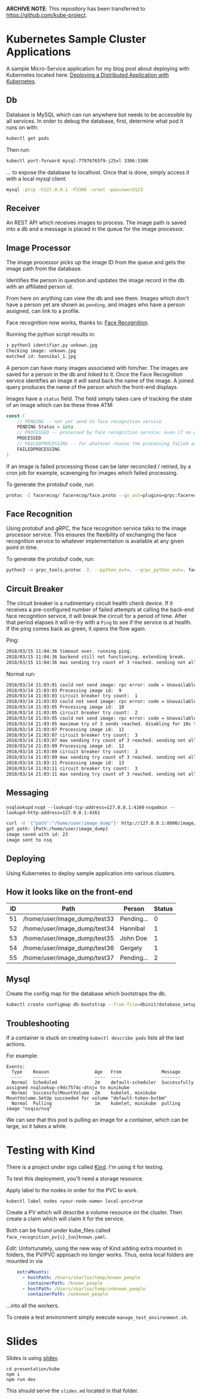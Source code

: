 **ARCHIVE NOTE**: This repository has been transferred to https://github.com/kube-project.

# Kubernetes Sample Cluster Applications

A sample Micro-Service application for my blog post about deploying with Kubernetes located here: [Deploying a Distributed Application with Kubernetes](https://skarlso.github.io/2018/03/15/kubernetes-distributed-application/).

## Db

Database is MySQL which can run anywhere but needs to be accessible by all services. In order to debug the database,
first, determine what pod it runs on with:

```bash
kubectl get pods
```

Then run:

```bash
kubectl port-forward mysql-77976765f9-j25xl 3306:3306
```

... to expose the database to localhost. Once that is done, simply access it with a local mysql client:

```bash
mysql -ptcp -h127.0.0.1 -P3306 -uroot -ppassword123
```

## Receiver

An REST API which receives images to process. The image path is saved into a db and a message is placed in the queue for the image processor.

## Image Processor

The image processor picks up the image ID from the queue and gets the image path from the database.

Identifies the person in question and updates the image record in the db with an affiliated person id.

From here on anything can view the db and see them. Images which don't have a person yet are shown as `pending`, and images who have a person assigned, can link to a profile.

Face recognition now works, thanks to: [Face Recognition](https://github.com/ageitgey/face_recognition).

Running the python script results in:

```bash
❯ python3 identifier.py unkown.jpg
Checking image: unkown.jpg
matched id: hannibal_1.jpg
```

A person can have many images associated with him/her. The images are saved for a person in the db and linked to it.
Once the Face Recognition service identifies an image it will send back the name of the image. A joined query produces the name of the person which the front-end displays.

Images have a `status` field. The field simply takes care of tracking the state of an image which can be these three ATM:

```go
const (
    // PENDING -- not yet send to face recognition service
    PENDING Status = iota
    // PROCESSED -- processed by face recognition service; even if no person was found for the image
    PROCESSED
    // FAILEDPROCESSING -- for whatever reason the processing failed and this image is flagged for a retry
    FAILEDPROCESSING
)
```

If an image is failed processing those can be later reconciled / retried, by a cron job for example, scavenging for images which failed processing.

To generate the protobuf code, run:

```bash
protoc -I facerecog/ facerecog/face.proto --go_out=plugins=grpc:facerecog
```

## Face Recognition

Using protobuf and gRPC, the face recognition service talks to the image processor service. This ensures the flexibility of exchanging the face recognition service to whatever implementation is available at any given point in time.

To generate the protobuf code, run:

```bash
python3 -m grpc_tools.protoc -I. --python_out=. --grpc_python_out=. face.proto
```

## Circuit Breaker

The circuit breaker is a rudimentary circuit health check device. If it receives a pre-configured number of failed attempts at calling the back-end face recognition service, it will break the circuit for a period of time. After that period elapses it will re-try with a `Ping` to see if the service is at health. If the ping comes back as green, it opens the flow again.

Ping:

```bash
2018/03/15 11:04:36 timeout over. running ping.
2018/03/15 11:04:36 backend still not functioning. extending break.
2018/03/15 11:04:36 max sending try count of 3 reached. sending not allowed for 9.999999735s time period.
```

Normal run:

```bash
2018/03/14 21:03:01 could not send image: rpc error: code = Unavailable desc = all SubConns are in TransientFailure, latest connection error: connection error: desc = "transport: Error while dialing dial tcp [::1]:50051: connect: connection refused"
2018/03/14 21:03:03 Processing image id:  9
2018/03/14 21:03:03 circuit breaker try count:  1
2018/03/14 21:03:03 could not send image: rpc error: code = Unavailable desc = all SubConns are in TransientFailure, latest connection error: connection error: desc = "transport: Error while dialing dial tcp [::1]:50051: connect: connection refused"
2018/03/14 21:03:05 Processing image id:  10
2018/03/14 21:03:05 circuit breaker try count:  2
2018/03/14 21:03:05 could not send image: rpc error: code = Unavailable desc = all SubConns are in TransientFailure, latest connection error: connection error: desc = "transport: Error while dialing dial tcp [::1]:50051: connect: connection refused"
2018/03/14 21:03:05 maximum try of 3 sends reached. disabling for 10s time period.
2018/03/14 21:03:07 Processing image id:  11
2018/03/14 21:03:07 circuit breaker try count:  3
2018/03/14 21:03:07 max sending try count of 3 reached. sending not allowed for 7.998267708s time period.
2018/03/14 21:03:09 Processing image id:  12
2018/03/14 21:03:09 circuit breaker try count:  3
2018/03/14 21:03:09 max sending try count of 3 reached. sending not allowed for 5.995015753s time period.
2018/03/14 21:03:11 Processing image id:  13
2018/03/14 21:03:11 circuit breaker try count:  3
2018/03/14 21:03:11 max sending try count of 3 reached. sending not allowed for 3.994391825s time period.
```

## Messaging

`nsqlookupd`
`nsqd --lookupd-tcp-address=127.0.0.1:4160`
`nsqadmin --lookupd-http-address=127.0.0.1:4161`

```bash
curl -d '{"path":"/home/user/image_dump"}' http://127.0.0.1:8000/image/post
got path: {Path:/home/user/image_dump}
image saved with id: 23
image sent to nsq
```

## Deploying

Using Kubernetes to deploy sample application into various clusters.

## How it looks like on the front-end

| ID | Path                         | Person     | Status |
|----|------------------------------|------------|--------|
| 51 | /home/user/image_dump/test33 | Pending... | 0      |
| 52 | /home/user/image_dump/test34 | Hannibal   | 1      |
| 53 | /home/user/image_dump/test35 | John Doe   | 1      |
| 54 | /home/user/image_dump/test36 | Gergely    | 1      |
| 55 | /home/user/image_dump/test37 | Pending... | 2      |

## Mysql

Create the config map for the database which bootstraps the db.

```bash
kubectl create configmap db-bootstrap --from-file=dbinit/database_setup.sql
```

## Troubleshooting

If a container is stuck on creating `kubectl describe pods` lists all the last actions.

For example:

```
Events:
  Type    Reason                 Age   From               Message
  ----    ------                 ----  ----               -------
  Normal  Scheduled              2m    default-scheduler  Successfully assigned nsqlookup-c9dc7574c-dtnjv to minikube
  Normal  SuccessfulMountVolume  2m    kubelet, minikube  MountVolume.SetUp succeeded for volume "default-token-bvtbm"
  Normal  Pulling                1m    kubelet, minikube  pulling image "nsqio/nsq"
```

We can see that this pod is pulling an image for a container, which can be large, so it takes a while.

# Testing with Kind

There is a project under sigs called [Kind](https://github.com/kubernetes-sigs/kind). I'm using it for testing.

To test this deployment, you'll need a storage resource.

Apply label to the nodes in order for the PVC to work.

```
kubectl label nodes <your-node-name> local-pvc=true
```

Create a PV which will describe a volume resource on the cluster. Then create a claim which will claim it for the service.

Both can be found under kube_files called `face_recognition_pv{c}_{un}known.yaml`.

*Edit*: Unfortunately, using the new way of Kind adding extra mounted in folders,
the PV/PVC approach no longer works. Thus, extra local folders are mounted in via

```yaml
    extraMounts:
      - hostPath: /Users/skarlso/temp/known_people
        containerPath: /known_people
      - hostPath: /Users/skarlso/temp/unknown_people
        containerPath: /unknown_people
```

...into all the workers.

To create a test environment simply execute `manage_test_environment.sh`.

# Slides

Slides is using [slidev](https://sli.dev).

```shell
cd presentation/kube
npm i
npm run dev
```

This should serve the `slides.md` located in that folder.
